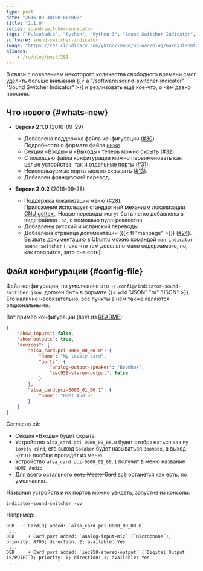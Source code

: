 ```yaml
---
type: post
date: "2016-09-30T00:00:00Z"
title: "2.1.0"
series: sound-switcher-indicator
tags: ["PulseAudio", "Python", "Python 3", "Sound Switcher Indicator", "Ubuntu", "Unity", "Utopic Unicorn", "звук", "индикатор"]
software: sound-switcher-indicator
image: "https://res.cloudinary.com/yktoo/image/upload/blog/64k0x3l8omtq0538.png"
aliases:
    - /ru/blog/post/291
---
```


В связи с появлением некоторого количества свободного времени смог уделить больше внимания {{< a "/software/sound-switcher-indicator" "Sound Switcher Indicator" >}} и реализовать ещё кое-что, о чём давно просили.

<!--more-->

## Что нового {#whats-new}

* **Версия 2.1.0** (2016-09-29)

  * Добавлена поддержка файла конфигурации ([#30](https://github.com/yktoo/indicator-sound-switcher/issues/30)).<br />
    Подробности о формате файла [ниже](#config-file).
  * Секции «Входы» и «Выходы» теперь можно скрыть ([#32](https://github.com/yktoo/indicator-sound-switcher/issues/32)).
  * С помощью файла конфигурации можно переименовать как целые устройства, так и отдельные порты ([#31](https://github.com/yktoo/indicator-sound-switcher/issues/31)).
  * Неиспользуемые порты можно скрывать ([#13](https://github.com/yktoo/indicator-sound-switcher/issues/13)).
  * Добавлен французский перевод.

* **Версия 2.0.2** (2016-09-28)

  * Поддержка локализации меню ([#28](https://github.com/yktoo/indicator-sound-switcher/issues/28)).<br />
    Приложение использует стандартный механизм локализации [GNU gettext](https://www.gnu.org/software/gettext/). Новые переводы могут быть легко добавлены в виде файлов `.po`, с помощью пулл-реквестов.
  * Добавлены русский и испанский переводы.
  * Добавлена страница документации ({{< fl "manpage" >}}) ([#24](https://github.com/yktoo/indicator-sound-switcher/issues/24)).<br />
    Вызвать документацию в Ubuntu можно командой `man indicator-sound-switcher` (пока что там довольно мало содержимого, но, как говорится, зато она есть).

## Файл конфигурации {#config-file}

Файл конфигурации, по умолчанию это `~/.config/indicator-sound-switcher.json`, должен быть в формате {{< wiki "JSON" "ru" "JSON" >}}. Его наличие необязательно, все пункты в нём также являются опциональными.

Вот пример конфигурации (взят из [README](https://github.com/yktoo/indicator-sound-switcher/blob/master/README.md)):


```json
{
    "show_inputs": false,
    "show_outputs": true,
    "devices": {
        "alsa_card.pci-0000_00_06.0": {
            "name": "My lovely card",
            "ports": {
                "analog-output-speaker": "Boombox",
                "iec958-stereo-output": false
            }
        },
        "alsa_card.pci-0000_01_00.1": {
            "name": "HDMI Audio"
        }
    }
}
```

Согласно ей:

* Секция «Входы» будет скрыта.
* Устройство `alsa_card.pci-0000_00_06.0` будет отображаться как `My lovely card`, его выход `Speaker` будет называться `Boombox`, а выход `S/PDIF` вообще пропадёт из меню.
* Устройство `alsa_card.pci-0000_01_00.1` получит в меню название `HDMI Audio`.
* Для всего остального ~~есть MasterCard~~ всё останется как есть, по умолчанию.

Названия устройств и их портов можно увидеть, запустив из консоли:

    indicator-sound-switcher -vv

Например:

```
DEB   + Card[0] added: `alsa_card.pci-0000_00_08.0`
 ...
DEB     + Card port added: `analog-input-mic` (`Microphone`); priority: 8700; direction: 2; available: Yes
 ...
DEB     + Card port added: `iec958-stereo-output` (`Digital Output (S/PDIF)`); priority: 0; direction: 1; available: Yes
 ...
```
